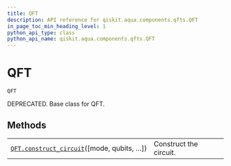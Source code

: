 ```yaml
---
title: QFT
description: API reference for qiskit.aqua.components.qfts.QFT
in_page_toc_min_heading_level: 1
python_api_type: class
python_api_name: qiskit.aqua.components.qfts.QFT
---
```


# QFT

<span id="qiskit.aqua.components.qfts.QFT" />

`QFT`

DEPRECATED. Base class for QFT.

## Methods

|                                                                                                                                                      |                        |
| ---------------------------------------------------------------------------------------------------------------------------------------------------- | ---------------------- |
| [`QFT.construct_circuit`](qiskit.aqua.components.qfts.QFT.construct_circuit "qiskit.aqua.components.qfts.QFT.construct_circuit")(\[mode, qubits, …]) | Construct the circuit. |

